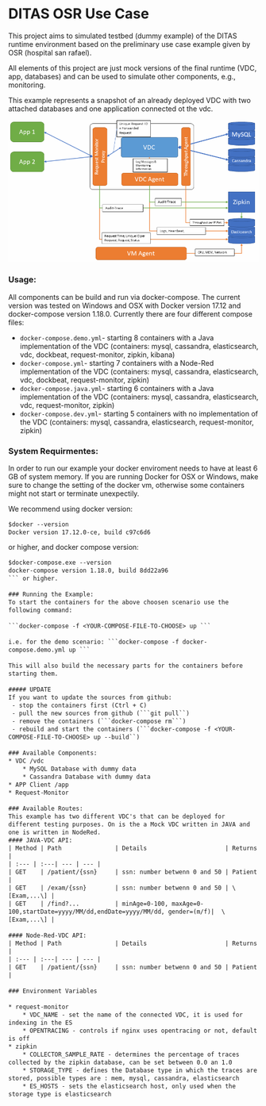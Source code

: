 # DITAS OSR Use Case
This project aims to simulated testbed (dummy example) of the DITAS runtime environment based on the preliminary use case example given by OSR (hospital san rafael).

All elements of this project are just mock versions of the final runtime (VDC, app, databases) and can be used to simulate other components, e.g., monitoring.

This example represents a snapshot of an already deployed VDC with two attached databases and one application connected ot the vdc.

![Architecture Image](https://raw.githubusercontent.com/DITAS-Project/tub-dummy-example/master/Architecture.png)
### Usage:
All components can be build and run via docker-compose. The current version was tested on Windows and OSX with Docker version 17.12 and docker-compose version 1.18.0.
Currently there are four different compose files:
* ```docker-compose.demo.yml```- starting 8 containers with a Java implementation of the VDC (containers: mysql, cassandra, elasticsearch, vdc, dockbeat, request-monitor, zipkin, kibana)
* ```docker-compose.yml```- starting 7 containers with a Node-Red implementation of the VDC (containers: mysql, cassandra, elasticsearch, vdc, dockbeat, request-monitor, zipkin)
* ```docker-compose.java.yml```- starting 6 containers with a Java implementation of the VDC (containers: mysql, cassandra, elasticsearch, vdc, request-monitor, zipkin)
* ```docker-compose.dev.yml```- starting 5 containers with no implementation of the VDC (containers: mysql, cassandra, elasticsearch, request-monitor, zipkin)

### System Requirmentes:
In order to run our example your docker enviroment needs to have at least 6 GB of system memory. If you are running Docker for OSX or Windows, make sure to change the setting of the docker vm, otherwise some containers might not start or terminate unexpectily. 

We recommend using docker version:
```
$docker --version
Docker version 17.12.0-ce, build c97c6d6
``` 
or higher, and docker compose version:
```
$docker-compose.exe --version
docker-compose version 1.18.0, build 8dd22a96
``` or higher.

### Running the Example:
To start the containers for the above choosen scenario use the following command: 

```docker-compose -f <YOUR-COMPOSE-FILE-TO-CHOOSE> up ``` 

i.e. for the demo scenario: ```docker-compose -f docker-compose.demo.yml up ```

This will also build the necessary parts for the containers before starting them. 

##### UPDATE
If you want to update the sources from github:
 - stop the containers first (Ctrl + C)
 - pull the new sources from github (```git pull``)
 - remove the containers (```docker-compose rm```)
 - rebuild and start the containers (```docker-compose -f <YOUR-COMPOSE-FILE-TO-CHOOSE> up --build``)

### Available Components:
* VDC /vdc
    * MySQL Database with dummy data
    * Cassandra Database with dummy data
* APP Client /app
* Request-Monitor

### Available Routes:
This example has two different VDC's that can be deployed for different testing purposes. On is the a Mock VDC written in JAVA and one is written in NodeRed.
#### JAVA-VDC API:
| Method | Path               | Details                      | Returns |
| :--- | :---| --- | --- |
| GET    | /patient/{ssn}     | ssn: number betwenn 0 and 50 | Patient |
| GET    | /exam/{ssn}        | ssn: number betwenn 0 and 50 | \[Exam,...\] |
| GET    | /find?...          | minAge=0-100, maxAge=0-100,startDate=yyyy/MM/dd,endDate=yyyy/MM/dd, gender=(m/f)|  \[Exam,...\] |

#### Node-Red-VDC API:
| Method | Path               | Details                      | Returns |
| :--- | :---| --- | --- |
| GET    | /patient/{ssn}     | ssn: number betwenn 0 and 50 | Patient |

### Environment Variables

* request-monitor
    * VDC_NAME - set the name of the connected VDC, it is used for indexing in the ES 
    * OPENTRACING - controls if nginx uses opentracing or not, default is off
* zipkin
    * COLLECTOR_SAMPLE_RATE - determines the percentage of traces collected by the zipkin database, can be set between 0.0 an 1.0 
    * STORAGE_TYPE - defines the Database type in which the traces are stored, possible types are : mem, mysql, cassandra, elasticsearch
    * ES_HOSTS - sets the elasticsearch host, only used when the storage type is elasticsearch
    
